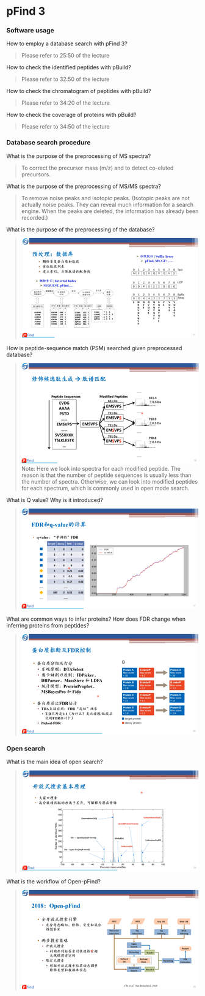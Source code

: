 # pFind 3

### Software usage

How to employ a database search with pFind 3?

> Please refer to 25:50 of the lecture

How to check the identified peptides with pBuild?

> Please refer to 32:50 of the lecture

How to check the chromatogram of peptides with pBuild?

> Please refer to 34:20 of the lecture

How to check the coverage of proteins with pBuild?

> Please refer to 34:50 of the lecture

### Database search procedure

What is the purpose of the preprocessing of MS spectra?

> To correct the precursor mass (m/z) and to detect co-eluted precursors.

What is the purpose of the preprocessing of MS/MS spectra?

> To remove noise peaks and isotopic peaks. (Isotopic peaks are not actually noise peaks. They can reveal much information for a search engine. When the peaks are deleted, the information has already been recorded.)

What is the purpose of the preprocessing of the database?

>![step_1](png/database_preprocessing.png)

How is peptide-sequence match (PSM) searched given preprocessed database?

>![step_1](png/PSM_match.png)
Note: Here we look into spectra for each modified peptide. The reason is that the number of peptide sequences is usually less than the number of spectra. Otherwise, we can look into modified peptides for each spectrum, which is commonly used in open mode search.

What is Q value? Why is it introduced?

>![step_1](png/Qvalue.png)

What are common ways to infer proteins? How does FDR change when inferring proteins from peptides?

>![step_1](png/inference_methods.png)

### Open search
What is the main idea of open search?

>![step_1](png/open_mode.png)

What is the workflow of Open-pFind?

>![step_1](png/open_pFind.png)
